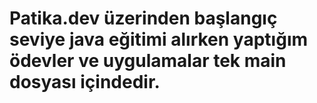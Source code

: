 <h1><Patika.dev JAVA <h1>
Patika.dev üzerinden başlangıç seviye java eğitimi alırken yaptığım ödevler ve uygulamalar tek main dosyası içindedir.
